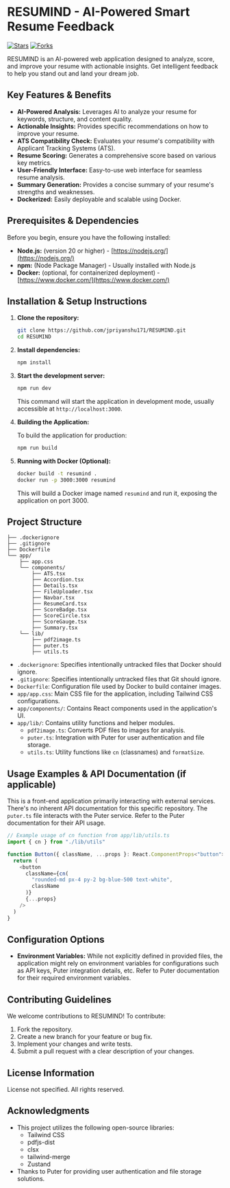 # RESUMIND - AI-Powered Smart Resume Feedback

[![Stars](https://img.shields.io/github/stars/jpriyanshu171/RESUMIND?style=social)](https://github.com/jpriyanshu171/RESUMIND)
[![Forks](https://img.shields.io/github/forks/jpriyanshu171/RESUMIND?style=social)](https://github.com/jpriyanshu171/RESUMIND)

RESUMIND is an AI-powered web application designed to analyze, score, and improve your resume with actionable insights. Get intelligent feedback to help you stand out and land your dream job.

## Key Features & Benefits

*   **AI-Powered Analysis:**  Leverages AI to analyze your resume for keywords, structure, and content quality.
*   **Actionable Insights:**  Provides specific recommendations on how to improve your resume.
*   **ATS Compatibility Check:**  Evaluates your resume's compatibility with Applicant Tracking Systems (ATS).
*   **Resume Scoring:**  Generates a comprehensive score based on various key metrics.
*   **User-Friendly Interface:**  Easy-to-use web interface for seamless resume analysis.
*   **Summary Generation:**  Provides a concise summary of your resume's strengths and weaknesses.
*   **Dockerized:** Easily deployable and scalable using Docker.

## Prerequisites & Dependencies

Before you begin, ensure you have the following installed:

*   **Node.js:** (version 20 or higher) - [https://nodejs.org/](https://nodejs.org/)
*   **npm:** (Node Package Manager) - Usually installed with Node.js
*   **Docker:** (optional, for containerized deployment) - [https://www.docker.com/](https://www.docker.com/)

## Installation & Setup Instructions

1.  **Clone the repository:**

    ```bash
    git clone https://github.com/jpriyanshu171/RESUMIND.git
    cd RESUMIND
    ```

2.  **Install dependencies:**

    ```bash
    npm install
    ```

3.  **Start the development server:**

    ```bash
    npm run dev
    ```

    This command will start the application in development mode, usually accessible at `http://localhost:3000`.

4.  **Building the Application:**

    To build the application for production:

    ```bash
    npm run build
    ```

5.  **Running with Docker (Optional):**

    ```bash
    docker build -t resumind .
    docker run -p 3000:3000 resumind
    ```

    This will build a Docker image named `resumind` and run it, exposing the application on port 3000.

## Project Structure

```
├── .dockerignore
├── .gitignore
├── Dockerfile
└── app/
    ├── app.css
    └── components/
        ├── ATS.tsx
        ├── Accordion.tsx
        ├── Details.tsx
        ├── FileUploader.tsx
        ├── Navbar.tsx
        ├── ResumeCard.tsx
        ├── ScoreBadge.tsx
        ├── ScoreCircle.tsx
        ├── ScoreGauge.tsx
        ├── Summary.tsx
    └── lib/
        ├── pdf2image.ts
        ├── puter.ts
        ├── utils.ts
```

*   `.dockerignore`: Specifies intentionally untracked files that Docker should ignore.
*   `.gitignore`: Specifies intentionally untracked files that Git should ignore.
*   `Dockerfile`: Configuration file used by Docker to build container images.
*   `app/app.css`: Main CSS file for the application, including Tailwind CSS configurations.
*   `app/components/`: Contains React components used in the application's UI.
*   `app/lib/`: Contains utility functions and helper modules.
    *   `pdf2image.ts`: Converts PDF files to images for analysis.
    *   `puter.ts`: Integration with Puter for user authentication and file storage.
    *   `utils.ts`:  Utility functions like `cn` (classnames) and `formatSize`.

## Usage Examples & API Documentation (if applicable)

This is a front-end application primarily interacting with external services. There's no inherent API documentation for this specific repository.  The `puter.ts` file interacts with the Puter service.  Refer to the Puter documentation for their API usage.

```typescript
// Example usage of cn function from app/lib/utils.ts
import { cn } from "./lib/utils"

function Button({ className, ...props }: React.ComponentProps<"button">) {
  return (
    <button
      className={cn(
        "rounded-md px-4 py-2 bg-blue-500 text-white",
        className
      )}
      {...props}
    />
  )
}
```

## Configuration Options

*   **Environment Variables:**  While not explicitly defined in provided files, the application might rely on environment variables for configurations such as API keys, Puter integration details, etc. Refer to Puter documentation for their required environment variables.

## Contributing Guidelines

We welcome contributions to RESUMIND! To contribute:

1.  Fork the repository.
2.  Create a new branch for your feature or bug fix.
3.  Implement your changes and write tests.
4.  Submit a pull request with a clear description of your changes.

## License Information

License not specified. All rights reserved.

## Acknowledgments

*   This project utilizes the following open-source libraries:
    *   Tailwind CSS
    *   pdfjs-dist
    *   clsx
    *   tailwind-merge
    *   Zustand
*   Thanks to Puter for providing user authentication and file storage solutions.
